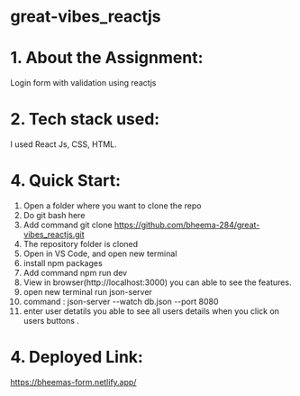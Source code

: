 # great-vibes_reactjs

# 1. About the Assignment:
Login form with validation using reactjs

# 2. Tech stack used:
I used React Js, CSS, HTML.

# 4. Quick Start:
1. Open a folder where you want to clone the repo
2. Do git bash here
3. Add command git clone https://github.com/bheema-284/great-vibes_reactjs.git
4. The repository folder is cloned
5. Open in VS Code, and open new terminal
6. install npm packages
8. Add command npm run dev
9. View in browser(http://localhost:3000) you can able to see the features.
10. open new terminal run json-server
11. command : json-server --watch db.json --port 8080
12. enter user detatils you able to see all users details when you click on users buttons .

# 4. Deployed Link:
https://bheemas-form.netlify.app/
